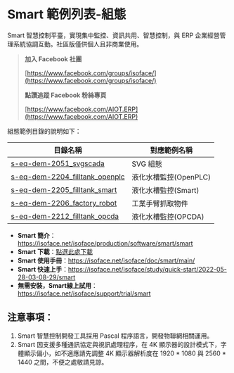 # Smart 範例列表-組態

Smart 智慧控制平臺，實現集中監控、資訊共用、智慧控制，與 ERP 企業經營管理系統協調互動。社區版僅供個人且非商業使用。

> **加入 Facebook 社團**
>
> [https://www.facebook.com/groups/isoface/](https://www.facebook.com/groups/isoface/)
> 
> **點讚追蹤 Facebook 粉絲專頁**
> 
> [https://www.facebook.com/AIOT.ERP](https://www.facebook.com/AIOT.ERP)

組態範例目錄的說明如下：

|目錄名稱|對應範例名稱|
|-------|------------|
|[s-eq-dem-2051_svgscada](s-eq-dem-2051_svgscada/)| SVG 組態|
|[s-eq-dem-2204_filltank_openplc](s-eq-dem-2204_filltank_openplc/)|液化水槽監控(OpenPLC)|
|[s-eq-dem-2205_filltank_smart](s-eq-dem-2205_filltank_smart/)|液化水槽監控(Smart)|
|[s-eq-dem-2206_factory_robot](s-eq-dem-2206_factory_robot/)|工業手臂抓取物件|
|[s-eq-dem-2212_filltank_opcda](s-eq-dem-2212_filltank_opcda/)|液化水槽監控(OPCDA)|

* **Smart 簡介**：https://isoface.net/isoface/production/software/smart/smart
* **Smart 下載**：[點選此處下載](https://github.com/isoface-iot/Smart/releases/latest)
* **Smart 使用手冊**：https://isoface.net/isoface/doc/smart/main/
* **Smart 快速上手**：https://isoface.net/isoface/study/quick-start/2022-05-28-03-08-29/smart
* **無需安裝，Smart線上試用**：https://isoface.net/isoface/support/trial/smart

## 注意事項：
1. Smart 智慧控制開發工具採用 Pascal 程序語言，開發物聯網相關運用。
2. Smart 因支援多種通訊協定與視訊處理程序，在 4K 顯示器的設計模式下，字體顯示偏小，如不適應請先調整 4K 顯示器解析度在 1920 * 1080 與 2560 * 1440 之間，不便之處敬請見諒。
